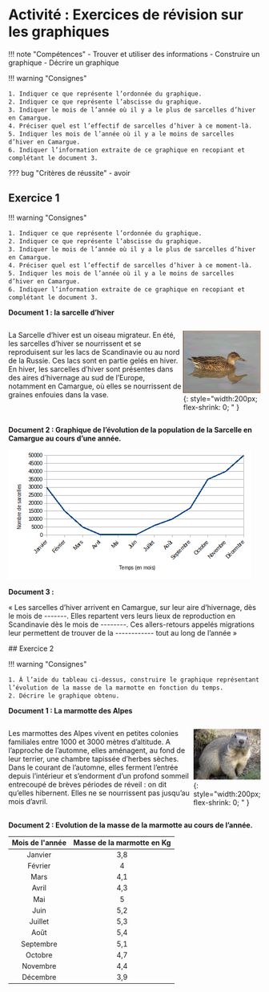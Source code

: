 # Activité : Exercices de révision sur les graphiques

!!! note "Compétences"
    - Trouver et utiliser des informations
    - Construire un graphique
    - Décrire un graphique

!!! warning "Consignes"
    
    1. Indiquer ce que représente l’ordonnée du graphique.
    2. Indiquer ce que représente l’abscisse du graphique.
    3. Indiquer le mois de l’année où il y a le plus de sarcelles d’hiver en Camargue.
    4. Préciser quel est l’effectif de sarcelles d’hiver à ce moment-là.
    5. Indiquer les mois de l’année où il y a le moins de sarcelles d’hiver en Camargue.
    6. Indiquer l’information extraite de ce graphique en recopiant et complétant le document 3.
   
??? bug "Critères de réussite"
    - avoir 


## Exercice 1

!!! warning "Consignes"
    
    1. Indiquer ce que représente l’ordonnée du graphique.
    2. Indiquer ce que représente l’abscisse du graphique.
    3. Indiquer le mois de l’année où il y a le plus de sarcelles d’hiver en Camargue.
    4. Préciser quel est l’effectif de sarcelles d’hiver à ce moment-là.
    5. Indiquer les mois de l’année où il y a le moins de sarcelles d’hiver en Camargue.
    6. Indiquer l’information extraite de ce graphique en recopiant et complétant le document 3.

**Document 1 : la sarcelle d’hiver**

<div markdown style="display: flex; flex-direction: row; ">


La Sarcelle d’hiver est un oiseau migrateur.
En été, les sarcelles d’hiver se nourrissent et se reproduisent sur les lacs de Scandinavie ou au nord de la Russie. Ces lacs sont en partie gelés en hiver.
En hiver, les sarcelles d’hiver sont présentes dans des aires d’hivernage au sud de l’Europe, notamment en Camargue, où elles se nourrissent de graines enfouies dans la vase.

![ ](Pictures/photoCanard.png){: style="width:200px;  flex-shrink: 0; " }


</div>

**Document 2 : Graphique de l’évolution de la population de la Sarcelle en Camargue au cours d’une année.**

![](Pictures/graphNbSarcelles.png)

**Document 3 :**

« Les sarcelles d’hiver arrivent en Camargue, sur leur aire d’hivernage, dès le mois de -------. Elles repartent vers leurs lieux de reproduction en Scandinavie dès le mois de --------. Ces allers-retours appelés migrations leur permettent de trouver de la ------------ tout au long de l’année »



## Exercice 2

!!! warning "Consignes"
    
    1. À l’aide du tableau ci-dessus, construire le graphique représentant l’évolution de la masse de la marmotte en fonction du temps.
    2. Décrire le graphique obtenu.

**Document 1 : La marmotte des Alpes**

<div markdown style="display: flex; flex-direction: row; ">


Les marmottes des Alpes vivent en petites colonies familiales entre 1000 et 3000 mètres d’altitude. A l’approche de l’automne, elles aménagent, au fond de leur terrier, une chambre tapissée d’herbes sèches. Dans le courant de l’automne, elles ferment l’entrée depuis l’intérieur et s’endorment d’un profond sommeil entrecoupé de brèves périodes de réveil : on dit qu’elles hibernent. Elles ne se nourrissent pas jusqu’au mois d’avril.


![ ](Pictures/photoMarmotte.png){: style="width:200px;  flex-shrink: 0; " }


</div>

**Document 2 : Evolution de la masse de la marmotte au cours de l’année.**




| Mois de l'année | Masse de la marmotte en Kg|
|:---------------:|:----------------:|
| Janvier         | 3,8                |
| Février         | 4              |
| Mars            | 4,1              |
| Avril           | 4,3               |
| Mai             | 5              |
| Juin            | 5,2               |
| Juillet         | 5,3              |
| Août            | 5,4             |
| Septembre       | 5,1              |
| Octobre         | 4,7              |
| Novembre        | 4,4              |
| Décembre        | 3,9              |


